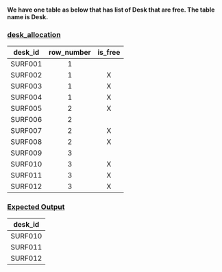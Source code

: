 #### We have one table as below that has list of Desk that are free. The table name is Desk.

### <u>desk_allocation</u>

| desk_id | row_number | is_free      |
|:-------:|:----------:|:------------:|
| SURF001 | 1          |              |
| SURF002 | 1          | X            |
| SURF003 | 1          | X            |
| SURF004 | 1          | X            |
| SURF005 | 2          | X            |
| SURF006 | 2          |              |
| SURF007 | 2          | X            |
| SURF008 | 2          | X            |
| SURF009 | 3          |              |
| SURF010 | 3          | X            |
| SURF011 | 3          | X            |
| SURF012 | 3          | X            |


### <u>Expected Output</u>
| desk_id |
|:-------:|
| SURF010 |
| SURF011 |
| SURF012 |
